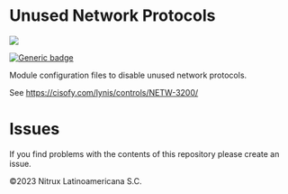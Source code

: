 # Unused Network Protocols

![](https://raw.githubusercontent.com/Nitrux/luv-icon-theme/master/Luv/mimetypes/64/package-x-generic.svg)

[![Generic badge](https://img.shields.io/badge/OS-Linux-blue.svg)](https://shields.io/)

Module configuration files to disable unused network protocols.

See https://cisofy.com/lynis/controls/NETW-3200/

# Issues
If you find problems with the contents of this repository please create an issue.

©2023 Nitrux Latinoamericana S.C.
